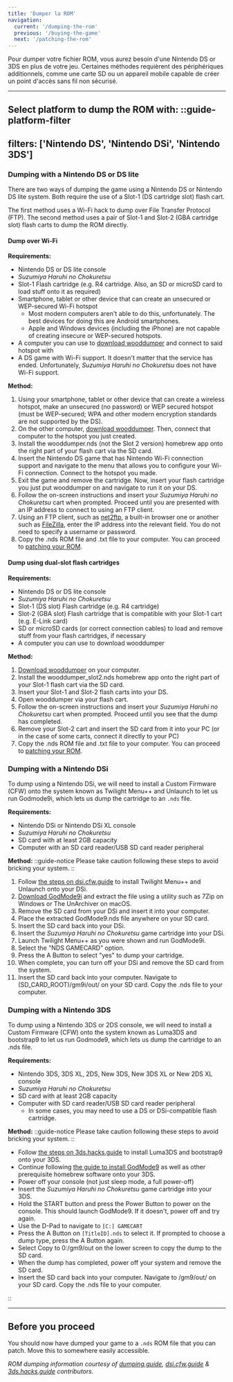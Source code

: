```yaml
---
title: 'Dumper la ROM'
navigation:
  current: '/dumping-the-rom'
  previous: '/buying-the-game'
  next: '/patching-the-rom'
---
```


Pour dumper votre fichier ROM, vous aurez besoin d'une Nintendo DS or 3DS en plus de votre jeu. Certaines méthodes requièrent des périphériques additionnels, comme une carte SD ou un appareil mobile capable de créer un point d'accès sans fil non sécurisé.

---

**Select platform to dump the ROM with:**
::guide-platform-filter
---
filters: ['Nintendo DS', 'Nintendo DSi', 'Nintendo 3DS']
---
<div class="platform-filtered platform-nintendo_ds">

### Dumping with a Nintendo DS or DS lite
There are two ways of dumping the game using a Nintendo DS or Nintendo DS lite system. Both require the use of a Slot-1 (DS cartridge slot) flash cart.

The first method uses a Wi-Fi hack to dump over File Transfer Protocol (FTP). The second method uses a pair of Slot-1 and Slot-2 (GBA cartridge slot) flash carts to dump the ROM directly.

#### Dump over Wi-Fi
**Requirements:**
* Nintendo DS or DS lite console
* *Suzumiya Haruhi no Chokuretsu*
* Slot-1 Flash cartridge (e.g. R4 cartridge. Also, an SD or microSD card to load stuff onto it as required)
* Smartphone, tablet or other device that can create an unsecured or WEP-secured Wi-Fi hotspot
  - Most modern computers aren't able to do this, unfortunately. The best devices for doing this are Android smartphones.
  - Apple and Windows devices (including the iPhone) are not capable of creating insecure or WEP-secured hotspots.
* A computer you can use to [download wooddumper](https://digiex.net/threads/wood-dumper-dump-nintendo-ds-roms-and-save-games-over-wi-fi-with-an-nintendo-ds.14729/) and connect to said hotspot with
* A DS game with Wi-Fi support. It doesn't matter that the service has ended. Unfortunately, *Suzumiya Haruhi no Chokuretsu* does not have Wi-Fi support.

**Method:**
1. Using your smartphone, tablet or other device that can create a wireless hotspot, make an unsecured (no password) or WEP secured hotspot (must be WEP-secured; WPA and other modern encryption standards are not supported by the DS).
2. On the other computer, [download wooddumper](https://digiex.net/threads/wood-dumper-dump-nintendo-ds-roms-and-save-games-over-wi-fi-with-an-nintendo-ds.14729/). Then, connect that computer to the hotspot you just created.
3. Install the wooddumper.nds (not the Slot 2 version) homebrew app onto the right part of your flash cart via the SD card.
4. Insert the Nintendo DS game that has Nintendo Wi-Fi connection support and navigate to the menu that allows you to configure your Wi-Fi connection. Connect to the hotspot you made.
5. Exit the game and remove the cartridge. Now, insert your flash cartridge you just put wooddumper on and navigate to run it on your DS.
6. Follow the on-screen instructions and insert your *Suzumiya Haruhi no Chokuretsu* cart when prompted. Proceed until you are presented with an IP address to connect to using an FTP client.
7. Using an FTP client, such as [net2ftp](https://www.net2ftp.com/), a built-in browser one or another such as [FileZilla](https://filezilla-project.org/), enter the IP address into the relevant field. You do not need to specify a username or password.
8. Copy the .nds ROM file and .txt file to your computer. You can proceed to [patching your ROM](/chokuretsu/guide/patching-the-rom).

#### Dump using dual-slot flash cartridges
**Requirements:**
* Nintendo DS or DS lite console
* *Suzumiya Haruhi no Chokuretsu*
* Slot-1 (DS slot) Flash cartridge (e.g. R4 cartridge)
* Slot-2 (GBA slot) Flash cartridge that is compatible with your Slot-1 cart (e.g. E-Link card)
* SD or microSD cards (or correct connection cables) to load and remove stuff from your flash cartridges, if necessary
* A computer you can use to download wooddumper

**Method:**
1. [Download wooddumper](https://digiex.net/threads/wood-dumper-dump-nintendo-ds-roms-and-save-games-over-wi-fi-with-an-nintendo-ds.14729/) on your computer.
2. Install the wooddumper_slot2.nds homebrew app onto the right part of your Slot-1 flash cart via the SD card.
3. Insert your Slot-1 and Slot-2 flash carts into your DS.
4. Open wooddumper via your flash cart.
5. Follow the on-screen instructions and insert your *Suzumiya Haruhi no Chokuretsu* cart when prompted. Proceed until you see that the dump has completed.
6. Remove your Slot-2 cart and insert the SD card from it into your PC (or in the case of some carts, connect it directly to your PC)
7. Copy the .nds ROM file and .txt file to your computer. You can proceed to [patching your ROM](/chokuretsu/guide/patching-the-rom).

</div>

<div class="platform-filtered platform-nintendo_dsi">

### Dumping with a Nintendo DSi

To dump using a Nintendo DSi, we will need to install a Custom Firmware (CFW) onto the system known as Twilight Menu++ and Unlaunch to let us run Godmode9i, which lets us dump the cartridge to an `.nds` file.

**Requirements:**
* Nintendo DSi or Nintendo DSi XL console
* *Suzumiya Haruhi no Chokuretsu*
* SD card with at least 2GB capacity
* Computer with an SD card reader/USB SD card reader peripheral

**Method:**
::guide-notice
Please take caution following these steps to avoid bricking your system.
::
1. Follow [the steps on dsi.cfw.guide](https://dsi.cfw.guide/launching-the-exploit.html) to install Twilight Menu++ and Unlaunch onto your DSi.
2. [Download GodMode9i](https://github.com/DS-Homebrew/GodMode9i/releases) and extract the file using a utility such as 7Zip on Windows or The UnArchiver on macOS.
3. Remove the SD card from your DSi and insert it into your computer.
4. Place the extracted GodMode9.nds file anywhere on your SD card.
5. Insert the SD card back into your DSi.
6. Insert the *Suzumiya Haruhi no Chokuretsu* game cartridge into your DSi.
7. Launch Twilight Menu++ as you were shown and run GodMode9i.
8. Select the "NDS GAMECARD" option.
9. Press the A Button to select "yes" to dump your cartridge.
10. When complete, you can turn off your DSi and remove the SD card from the system.
11. Insert the SD card back into your computer. Navigate to (SD_CARD_ROOT)/gm9i/out/ on your SD card. Copy the .nds file to your computer.


</div>

<div class="platform-filtered platform-nintendo_3ds">

### Dumping with a Nintendo 3DS

To dump using a Nintendo 3DS or 2DS console, we will need to install a Custom Firmware (CFW) onto the system known as Luma3DS and bootstrap9 to let us run Godmode9, which lets us dump the cartridge to an .nds file.

**Requirements:**
* Nintendo 3DS, 3DS XL, 2DS, New 3DS, New 3DS XL or New 2DS XL console
* *Suzumiya Haruhi no Chokuretsu*
* SD card with at least 2GB capacity
* Computer with SD card reader/USB SD card reader peripheral
  * In some cases, you may need to use a DS or DSi-compatible flash cartridge.

**Method:**
::guide-notice
Please take caution following these steps to avoid bricking your system.
::
* Follow [the steps on 3ds.hacks.guide](https://3ds.hacks.guide/get-started) to install Luma3DS and bootstrap9 onto your 3DS.
* Continue following [the guide to install GodMode9](https://3ds.hacks.guide/finalizing-setup) as well as other prerequisite homebrew software onto your 3DS.
* Power off your console (not just sleep mode, a full power-off)
* Insert the *Suzumiya Haruhi no Chokuretsu* game cartridge into your 3DS.
* Hold the START button and press the Power Button to power on the console. This should launch GodMode9. If it doesn't, power off and try again.
* Use the D-Pad to navigate to `[C:] GAMECART`
* Press the A Button on `[TitleID].nds` to select it. If prompted to choose a dump type, press the A Button again.
* Select Copy to 0:/gm9/out on the lower screen to copy the dump to the SD card.
* When the dump has completed, power off your system and remove the SD card.
* Insert the SD card back into your computer. Navigate to /gm9/out/ on your SD card. Copy the .nds file to your computer.

</div>
::

---

## Before you proceed
You should now have dumped your game to a `.nds` ROM file that you can patch. Move this to somewhere easily accessible.

*ROM dumping information courtesy of [dumping.guide](https://dumping.guide/carts/nintendo/ds), [dsi.cfw.guide](https://dsi.cfw.guide/) & [3ds.hacks.guide](https://3ds.hacks.guide/) contributors.*
